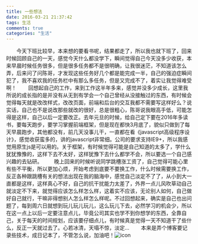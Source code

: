 ```yaml
---
title: 一些想法
date: 2016-03-21 21:37:42
tags: 生活
comments: true
categories: "生活"
---
```

&emsp;&emsp;今天下班比较早，本来想的要看书呢，结果都走了，所以我也就下班了，回来时候回顾自己的一天，感觉今天什么都没学下，瞬间觉得自己今天没多少收获，本来早晨时候任务很多，但是很多任务都不是很明确，让我很迷茫，不知道该怎么弄，后来问了问陈哥，才发现这些任务好几个都是能完成一半，自己的强迫症瞬间犯了，我不喜欢我的任务栏中有那么多任务，但是又完成不了，着实让我觉得难受啊！<!--more-->
&emsp;&emsp;回想起自己的工作，来到工作这半年多来，感觉并没多少成长，这里我所说的成长指的是并没有从无到有学会一个自己曾经从没接触过的东西，有时候会觉得每天就是改改样式，改改页面，前端和后台的交互我都不需要写这样好么？说实话，自己也不是说改那些就改的很好，总是很粗心，陈哥说我眼高手低，可能怎得是这样，自己以后一定要改正。去年元旦的时候，给自己定下要在2016年多读书，要每天跑步，要学习掌握前端框架，但是现在都快3月底了，貌似只做到了每天早晨跑步，其他都没有，前几天没事儿干，一直都在看《javascript高级程序设计》，感觉收获蛮多的，讲的javascript非常细。公司的要求支持IE9+，所以我感觉用原生js是可以用的。关于框架，有时候觉得可能是自己知道的太多了，学什么犹犹豫豫的，这样下去不太好，这样犹豫下去什么都学不会，所以要选一个自己感兴趣的去钻研。
&emsp;&emsp;晚上回来的时候听说同学跳槽涨工资了，自己觉得可能心里有些不平衡，所以更加心烦，开始考虑到底要不要换工作，什么时候需要换工作，反正各种跟跳槽有关的想法出现在我的脑海中，感觉自己淡定不了了，从小到大一直都是这样，这样真心不好，自己的抗干扰能力太差了，外界一点儿风吹草动自己就淡定不下来，就觉得应该怎么样怎么样，这着实不应该，无论别人如何，自己做好自己就行，干嘛非得想别人怎么样怎么样呢。不过回想起来，确实是自己也出问题了，每到周六日就想到玩儿玩儿玩儿，这么玩儿下去，必然学习的机会少，所以在这一点上以后一定要注意点儿，毕竟公司其实也学不到你想学的东西，全靠自己，关于每天的时间规划，应该要仔细点儿，有时候真是觉得一天不知道干了些什么，反正一天就过去了。心若冰清，天塌不惊，淡定...
&emsp;&emsp;本来是弄个博客要记录些技术，成日记本了，不管怎么说，加油吧！![icon](/img/fight.jpg)
